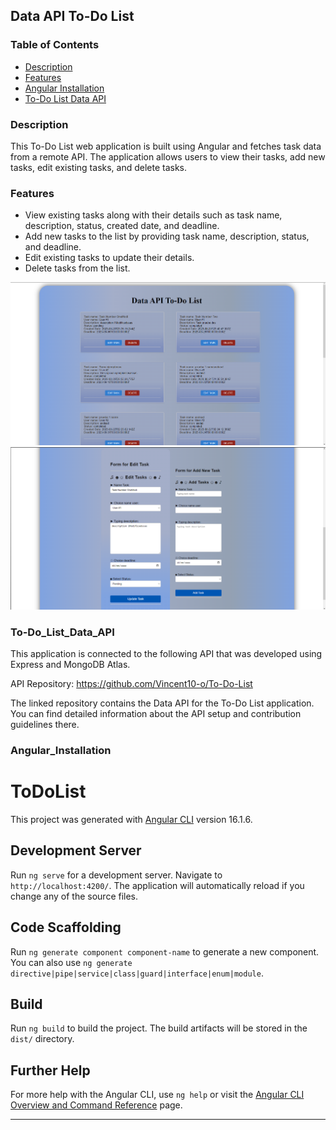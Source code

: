## Data API To-Do List
### Table of Contents
- [Description](#description)
- [Features](#features)
- [Angular Installation](#Angular_Installation)
- [To-Do List Data API](#To-Do_List_Data_API)


### Description

This To-Do List web application is built using Angular and fetches task data from a remote API. The application allows users to view their tasks, add new tasks, edit existing tasks, and delete tasks.

### Features

- View existing tasks along with their details such as task name, description, status, created date, and deadline.
- Add new tasks to the list by providing task name, description, status, and deadline.
- Edit existing tasks to update their details.
- Delete tasks from the list.

<!-- Add more future resources and explanations if needed -->

![ToDoList Image](images/ToDoListImage.png)
![ToDoList Form Image](images/ToDoList2.png)


### To-Do_List_Data_API
This application is connected to the following API that was developed using Express and MongoDB Atlas.

API Repository: https://github.com/Vincent10-o/To-Do-List

The linked repository contains the Data API for the To-Do List application. You can find detailed information about the API setup and contribution guidelines there.

### Angular_Installation
# ToDoList

This project was generated with [Angular CLI](https://github.com/angular/angular-cli) version 16.1.6.

## Development Server

Run `ng serve` for a development server. Navigate to `http://localhost:4200/`. The application will automatically reload if you change any of the source files.

## Code Scaffolding

Run `ng generate component component-name` to generate a new component. You can also use `ng generate directive|pipe|service|class|guard|interface|enum|module`.

## Build

Run `ng build` to build the project. The build artifacts will be stored in the `dist/` directory.


## Further Help

For more help with the Angular CLI, use `ng help` or visit the [Angular CLI Overview and Command Reference](https://angular.io/cli) page.

---

